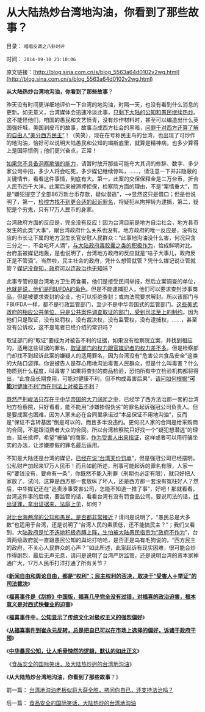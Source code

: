 # 从大陆热炒台湾地沟油，你看到了那些故事？

目录： `唱唱反调之八卦时评` 

时间： `2014-09-10 21:10:06` 

原文链接：[http://blog.sina.com.cn/s/blog_5563a64d0102v2wg.html](http://blog.sina.com.cn/s/blog_5563a64d0102v2wg.html)

**从大陆热炒台湾地沟油，你看到了那些故事**？

昨天没有时间更详细地评价一下台湾的地沟油，时隔一天，也没有看到什么消息的更新。如无意义，台湾媒体会迅速冷淡此事，[只剩下大陆的公知和愚民继续热炒](../../../2012/9/6/公害知识分子又炒作“健康元地沟油.md)。这不能怪他们，咱国的愚民和文艺愤青，没有炒作材料时，甚至可以编造出什么英国强奸城，美国剥皮市的故事，故事当成西方社会的黑暗，[问罪于对西方还算了解的自由人“美分西方民主”](../../../2014/1/22/细节理性主义免疫的三步曲，公式(邪恶＝愚蠢＋理性主义).md)！（笑笑），现在在号称民主鸟的台湾，也出现了可炒作的地沟油，恰好可以说明大陆愚民和公知的竭斯底里，就算是精神病，也多少算得上是国际惯例；他们更兴奋点，正常！

[如果您不具备洞察欺骗的能力](../../../2014/1/12/“为了团结说假话”是民主观念中的缺德；.md)，请暂时放开那些可能夸大其词的修辞、数字、多少家公司中招，多少人将会吃死，多少媒记继续惊叫，……，请注意一下并非隐蔽的关键情节，看看这件事情，到底有大。第一，此案的交保保释金是二万台币，折合人民币四千大洋。此案后来被滞押拒保，检察院方面的理由，不是“案情重大”，而是“嫌犯提空了全部86万新台币存款，疑似潜逃”，——>显然这只是借口；但是也说明了，第一，[检控方找不到更合适的起诉罪名](../../../2013/8/17/犯罪，证据和绝对权力的逻辑关系，及汉语表述的缺陷.md)，将疑犯从拘押转为逮捕，第二，疑犯是个穷鬼，只有17万人民币的身家。

台湾政府方面的反应是，完全没有反应！因为台湾目前是地方自治社会，地方县市发生的此类“大事”，跟台湾政府什么关系也没有。地方政府的唯一反应是，没有反应的市长让下属的地方卫生长官安慰人民群众：“此事地沟油没什么害，何况只含三分之一，不会吃坏人滴”，[与大陆政府毒胶囊之类的积极作为](../../../2012/5/2/“谎言不要紧，只要主义真”的正义信仰.md)，恰成鲜明对比。台府虽被媒记炮轰，是也说明了，台湾地方政府的反应就是“啥子大事儿，政府反正是不管滴”。当然啦，民主社会的政府，凭什么想管就管？凭什么媒记说让管就管？[媒记没良知，政府可以连政治也无知吗](../../../2013/5/9/政府不宜关注“食品安全”，官方不适宜有作为.md)？

此事专管的是台湾地方卫生药食署，他们是接受民间举报，然后立案调查的单位，[也就是说，他们是FBI/FDA的角色](../../../2014/7/14/中国官方和公知，都不能区别“质检vs质控”，及FDA；.md)。但是不能逮捕犯人，他们可以要求查封涉事商品，但是被要求查封的企业，也可以拒绝查封；或向法院要求解封。所以该部门与FBI/FDA一样，都不是行政监管部门，至少不是中华帝国式的监管部门。[这些美式政府的相应公共单位，只是公共案件调查取证的部门，受到司法至上的制约](../../../2012/4/6/政府，检察院，法院，司法官，陪审团和FBI的权限和职责.md)。因为他们只是取证，没有处罚权，没有裁决权，没有监管权，没有逮捕权，……，甚至没有公诉权，这不是笔者已经介绍的常识吗？

取证部门的“取证”要成为对被告不利的证据，如果没有检察院立案，并找到相应的，适用这些证据的罪名，[取证部门的权力跟官媒记者的权力差不多](../../../2014/7/10/FDA与COS的区别，美国与欧洲医疗的区别，美国的特色看病贵；.md)。但是检察部门却找不到起诉此案的嫌疑人的适用罪名，因为台湾没有“危害公共食品安全”这类的大陆口袋罪。你说被告人是存心用地沟油毒害人民群众，但是什么叫毒害？什么物质到什么程度，叫毒害？如果将查封的商品检验，恐怕所有中立检验机构都将得出，“此食品长期食用，可能对健康不利，但不构成毒害后果”，[请问如何根据“**可能**对健康不利”而在刑法上对被告不利](../../../2014/9/9/食品安全的国际笑话，大陆热炒的台湾地沟油.md)？

[既然严刑峻法只存在于中华帝国的大刀阔斧之中](../../../2014/6/7/从3000年历史形成，看中美两国体制的差距.md)，已经学了西方法治那一套的台湾地方检察院，只好看看，能不能用“涉嫌掺假伪劣”的罪名起诉强冠公司负责人。但是要成案也困难，因为人家未必在合同里承诺过“本品保证不用地沟油”，反而是“保证不含转基因”倒是可以的，而且多半没违约。更何况人家的合同是给采购商的合同，不是跟消费者大众的合同。所以台湾检察院只好找一个“疑犯想潜逃”的理由，延长抵押，希望“被骗”的商家，[作为受害人出来指证](../../../2012/4/20/法治与人治根本区别在“是否有受害人”.md)，这样或者可以用行骗坐实的办法，让涉嫌掺假的罪名最后适用。

不知是大陆还是台湾的媒记，[已经在说“台湾天价罚单](../../../2014/8/12/政治迫害福喜的唯一结果，是食品和服务行业国有化.md)”，但是强冠公司已经摆明，公私财产加起来17万人民币！而且如前所述，刑事可能起诉的罪名有限，人家一句“要钱没有，要命有一条”，你既然不能入刑罪（刑期也必定有限），就只好把人家放了。试问，这算是西方那一套放纵了坏人，还是西方那一套没有冤枉好人？然后，中华媒记还在“追责涉事受害公司，怎能不知道一推了事”，好吧！那就看看，台湾这件事的后续，要监管的话，看看台湾有没有罚食品公司，要说司法的话，[找出证罪，拿出证据来，法庭上见](../../../2013/2/19/公有制前提下“恶法亦法”与“法家暴政”等意.md)，如何？

[对比台海两岸的公知和愚民，是否都非常接近](../../../2011/8/15/胡乱批评政府的国民劣根性.md)？请问是说明了，“愚民总是大多数”也适用于台湾，还是说明了“台湾人民的素质低，还不能搞民主？”；我们又看到，大[陆政府是忙不迭地积极赤膊上阵，生怕被大陆愚民指责为“政府不作为](../../../2014/8/9/福喜过期肉事件，恐怕是民粹炒作的政治迫害.md)”，台湾两级政府就一直跟愚民公知的舆论打哈哈，是否正是乌有毛狗说的，“西方民主的政府，不关心人民群众的心声？”如此所述，此案起诉有现实困难，很可能会炒作得剧烈，最后无声无息，请问是说明了台湾严厉监管，还是说明台湾的资本家神通广大，17万人民币打洋打通了所有关节？

《[**新闻自由和舆论自由，都是“权利”；民主权利的否决，取决于“受害人＋举证”的司法裁决**](../../../2014/8/25/新闻自由和舆论自由，都是“权利”，及权利与权力的逻辑关系.md)》

《[**福喜事件是《刮痧》中国版，福喜几乎完全没有过错，对福喜的政治迫害，根本意义是对西式快餐业的迫害**](../../../2014/8/26/福喜事件是《刮痧》中国版，福喜几乎完全没有过错.md)》

《[**福喜事件中，公知显示了传统文化对极权主义的强烈偏好**](../../../2014/8/27/中国传统文化，对极权主义的强烈偏好.md)》

《[**从福喜事件到崔永元反转，总是把自已可以在市场上选择的偏好，诉诸于政府干预**](../../../2014/8/28/从福喜事件到崔永元反转基因，观察愚贱暴民的极权主义偏好.md)》

《[**中华暴民公知，让人毛骨悚然的逻辑，默认的如此正义**](../../../2014/8/29/福喜事件暴露的，中华暴民让人毛骨悚然的正义逻辑.md)》

《[食品安全的国际笑话，及大陆热炒迥的台湾地沟油](../../../2014/9/9/食品安全的国际笑话，大陆热炒的台湾地沟油.md)》

《**从大陆热炒台湾地沟油，你看到了那些故事**？》

前一篇： [台湾地沟油老板似将大获全胜，拷问你自已，还支持法治吗？](../../../2014/9/11/台湾地沟油老板似将大获全胜，拷问你自已，还支持法治吗？.md)

后一篇： [食品安全的国际笑话，大陆热炒的台湾地沟油](../../../2014/9/9/食品安全的国际笑话，大陆热炒的台湾地沟油.md)

